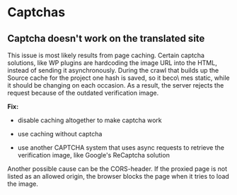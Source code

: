 # Captchas

## Captcha doesn't work on the translated site

This issue is most likely results from page caching. Certain captcha solutions, like WP plugins are hardcoding the image URL into the HTML, instead of sending it asynchronously. During the crawl that builds up the Source cache for the project one hash is saved, so it beco\ mes static, while it should be changing on each occasion. As a result, the server rejects the request because of the outdated verification image.

**Fix:**

- disable caching altogether to make captcha work

- use caching without captcha

- use another CAPTCHA system that uses async requests to retrieve the verification image, like Google's ReCaptcha solution

Another possible cause can be the CORS-header. If the proxied page is not listed as an allowed origin, the browser blocks the page when it tries to load the image.
